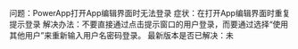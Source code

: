 问题：PowerApp打开App编辑界面时无法登录
症状：在打开App编辑界面时重复提示登录
解决办法：不要直接通过点击提示窗口的用户登录，而要通过选择“使用其他用户”来重新输入用户名密码登录。
最新版本是否已解决：未
